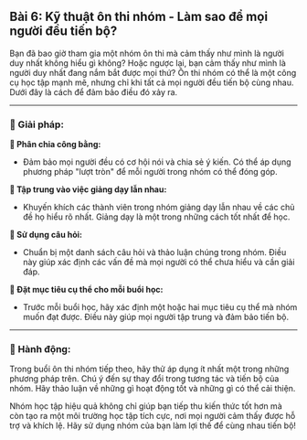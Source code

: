## Bài 6: Kỹ thuật ôn thi nhóm - Làm sao để mọi người đều tiến bộ?

Bạn đã bao giờ tham gia một nhóm ôn thi mà cảm thấy như mình là người duy nhất không hiểu gì không? Hoặc ngược lại, bạn cảm thấy như mình là người duy nhất đang nắm bắt được mọi thứ? Ôn thi nhóm có thể là một công cụ học tập mạnh mẽ, nhưng chỉ khi tất cả mọi người đều tiến bộ cùng nhau. Dưới đây là cách để đảm bảo điều đó xảy ra.

---

### 📌 Giải pháp:

**🔹 Phân chia công bằng:**
- Đảm bảo mọi người đều có cơ hội nói và chia sẻ ý kiến. Có thể áp dụng phương pháp "lượt tròn" để mỗi người trong nhóm có thể đóng góp.

**🔹 Tập trung vào việc giảng dạy lẫn nhau:**
- Khuyến khích các thành viên trong nhóm giảng dạy lẫn nhau về các chủ đề họ hiểu rõ nhất. Giảng dạy là một trong những cách tốt nhất để học.

**🔹 Sử dụng câu hỏi:**
- Chuẩn bị một danh sách câu hỏi và thảo luận chúng trong nhóm. Điều này giúp xác định các vấn đề mà mọi người có thể chưa hiểu và cần giải đáp.

**🔹 Đặt mục tiêu cụ thể cho mỗi buổi học:**
- Trước mỗi buổi học, hãy xác định một hoặc hai mục tiêu cụ thể mà nhóm muốn đạt được. Điều này giúp mọi người tập trung và đảm bảo tiến bộ.

---

### 🚀 Hành động:

Trong buổi ôn thi nhóm tiếp theo, hãy thử áp dụng ít nhất một trong những phương pháp trên. Chú ý đến sự thay đổi trong tương tác và tiến bộ của nhóm. Hãy thảo luận về những gì hoạt động tốt và những gì có thể cải thiện.

Nhóm học tập hiệu quả không chỉ giúp bạn tiếp thu kiến thức tốt hơn mà còn tạo ra một môi trường học tập tích cực, nơi mọi người cảm thấy được hỗ trợ và khích lệ. Hãy sử dụng nhóm của bạn làm lợi thế để cùng nhau tiến bộ!